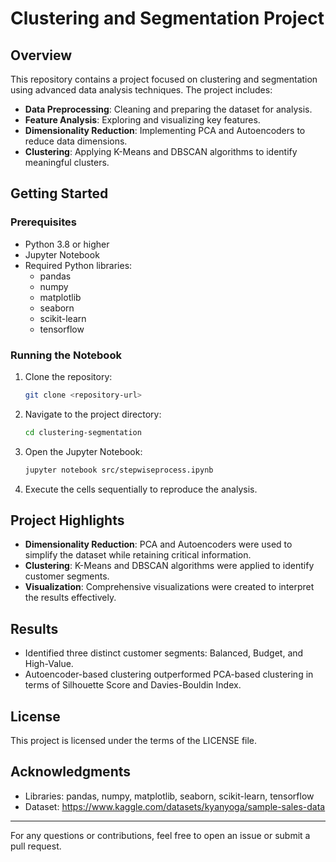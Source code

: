 # Clustering and Segmentation Project

## Overview
This repository contains a project focused on clustering and segmentation using advanced data analysis techniques. The project includes:

- **Data Preprocessing**: Cleaning and preparing the dataset for analysis.
- **Feature Analysis**: Exploring and visualizing key features.
- **Dimensionality Reduction**: Implementing PCA and Autoencoders to reduce data dimensions.
- **Clustering**: Applying K-Means and DBSCAN algorithms to identify meaningful clusters.

## Getting Started

### Prerequisites
- Python 3.8 or higher
- Jupyter Notebook
- Required Python libraries:
  - pandas
  - numpy
  - matplotlib
  - seaborn
  - scikit-learn
  - tensorflow

### Running the Notebook
1. Clone the repository:
   ```bash
   git clone <repository-url>
   ```
2. Navigate to the project directory:
   ```bash
   cd clustering-segmentation
   ```
3. Open the Jupyter Notebook:
   ```bash
   jupyter notebook src/stepwiseprocess.ipynb
   ```
4. Execute the cells sequentially to reproduce the analysis.

## Project Highlights
- **Dimensionality Reduction**: PCA and Autoencoders were used to simplify the dataset while retaining critical information.
- **Clustering**: K-Means and DBSCAN algorithms were applied to identify customer segments.
- **Visualization**: Comprehensive visualizations were created to interpret the results effectively.

## Results
- Identified three distinct customer segments: Balanced, Budget, and High-Value.
- Autoencoder-based clustering outperformed PCA-based clustering in terms of Silhouette Score and Davies-Bouldin Index.

## License
This project is licensed under the terms of the LICENSE file.

## Acknowledgments
- Libraries: pandas, numpy, matplotlib, seaborn, scikit-learn, tensorflow
- Dataset: https://www.kaggle.com/datasets/kyanyoga/sample-sales-data

---

For any questions or contributions, feel free to open an issue or submit a pull request.
